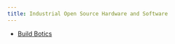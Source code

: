 ```yaml
---
title: Industrial Open Source Hardware and Software
---
```


- [Build Botics](http://buildbotics.org)
